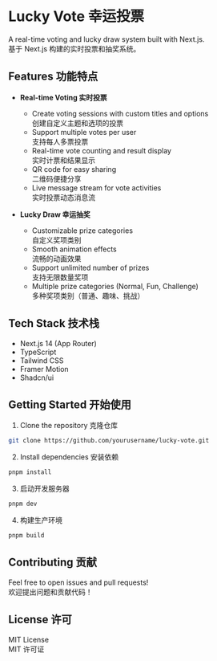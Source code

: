 # Lucky Vote 幸运投票

A real-time voting and lucky draw system built with Next.js.  
基于 Next.js 构建的实时投票和抽奖系统。

## Features 功能特点

- **Real-time Voting 实时投票**
  - Create voting sessions with custom titles and options  
    创建自定义主题和选项的投票
  - Support multiple votes per user  
    支持每人多票投票
  - Real-time vote counting and result display  
    实时计票和结果显示
  - QR code for easy sharing  
    二维码便捷分享
  - Live message stream for vote activities  
    实时投票动态消息流

- **Lucky Draw 幸运抽奖**
  - Customizable prize categories  
    自定义奖项类别
  - Smooth animation effects  
    流畅的动画效果
  - Support unlimited number of prizes  
    支持无限数量奖项
  - Multiple prize categories (Normal, Fun, Challenge)  
    多种奖项类别（普通、趣味、挑战）

## Tech Stack 技术栈

- Next.js 14 (App Router)
- TypeScript
- Tailwind CSS
- Framer Motion
- Shadcn/ui

## Getting Started 开始使用

1. Clone the repository 克隆仓库 


```bash
git clone https://github.com/yourusername/lucky-vote.git
```

2. Install dependencies 安装依赖

```bash
pnpm install
```

3. 启动开发服务器

```bash
pnpm dev
```

4. 构建生产环境

```bash
pnpm build
```

## Contributing 贡献

Feel free to open issues and pull requests!  
欢迎提出问题和贡献代码！

## License 许可

MIT License  
MIT 许可证